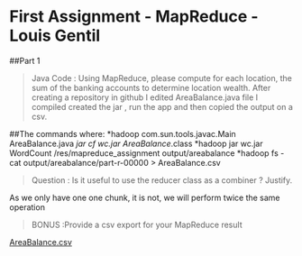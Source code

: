 # First Assignment - MapReduce - Louis Gentil
##Part 1
>Java Code : Using MapReduce, please compute for each location, the sum of the banking accounts to determine location wealth.
After creating a repository in github I edited  AreaBalance.java file I compiled created the jar , run the app and then copied the output on a csv.

##The commands where:
*hadoop com.sun.tools.javac.Main AreaBalance.java
*jar cf wc.jar AreaBalance*.class
*hadoop jar wc.jar WordCount /res/mapreduce_assignment output/areabalance
*hadoop fs -cat output/areabalance/part-r-00000 > AreaBalance.csv
>Question : Is it useful to use the reducer class as a combiner ? Justify.

As we only have one one chunk, it is not, we will perform twice the same operation
>BONUS :Provide a csv export for your MapReduce result

[AreaBalance.csv](https://github.com/lomithrani/Hadoop/blob/master/AreaBalance.csv)
